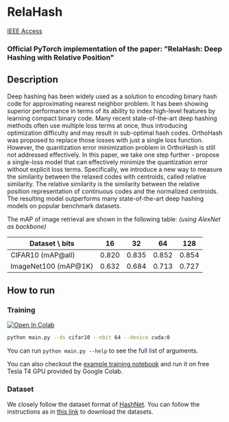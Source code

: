 # RelaHash

[IEEE Access](https://ieeexplore.ieee.org/document/10076458)

### Official PyTorch implementation of the paper: "RelaHash: Deep Hashing with Relative Position"

## Description

Deep hashing has been widely used as a solution to encoding binary hash code for approximating nearest neighbor problem. It has been showing superior performance in terms of its ability to index high-level features by learning compact binary code. Many recent state-of-the-art deep hashing methods often use multiple loss terms at once, thus introducing optimization difficulty and may result in sub-optimal hash codes. OrthoHash was proposed to replace those losses with just a single loss function.  However, the quantization error minimization problem in OrthoHash is still not addressed effectively. In this paper, we take one step further - propose a single-loss model that can effectively minimize the quantization error without explicit loss terms. Specifically, we introduce a new way to measure the similarity between the relaxed codes with centroids, called relative similarity. The relative similarity is the similarity between the relative position representation of continuous codes and the normalized centroids. The resulting model outperforms many state-of-the-art deep hashing models on popular benchmark datasets.

The mAP of image retrieval are shown in the following table: _(using AlexNet as backbone)_

| Dataset \ bits       	| 16    	| 32    	| 64    	| 128   	|
|----------------------	|-------	|-------	|-------	|-------	|
| CIFAR10 (mAP@all)    	| 0.820 	| 0.835 	| 0.852 	| 0.854 	|
| ImageNet100 (mAP@1K) 	| 0.632 	| 0.684 	| 0.713 	| 0.727 	|

## How to run

### Training

<a target="_blank" href="https://colab.research.google.com/github/thaiminhpv/RelaHash/blob/master/training_example_colab.ipynb">
  <img src="https://colab.research.google.com/assets/colab-badge.svg" alt="Open In Colab"/>
</a>

```bash
python main.py --ds cifar10 --nbit 64 --device cuda:0 
```

You can run `python main.py --help` to see the full list of arguments.

You can also checkout the [example training notebook](./training_example_colab.ipynb) and run it on free Tesla T4 GPU provided by Google Colab.

### Dataset

We closely follow the dataset format of [HashNet](https://github.com/thuml/HashNet). You can follow the instructions as in [this link](https://github.com/swuxyj/DeepHash-pytorch) to download the datasets.
